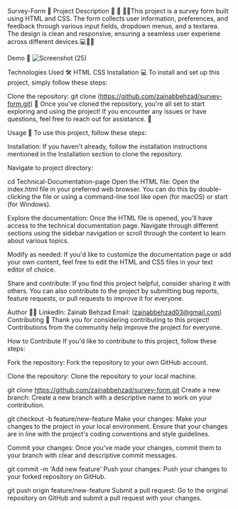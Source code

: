 Survey-Form 🚀
Project Description 📝
🌟 👩‍💻This project is a survey form built using HTML and CSS. The form collects user information, preferences, and feedback through various input fields, dropdown menus, and a textarea. The design is clean and responsive, ensuring a seamless user experiene across different devices.💻📝🚀

Demo 📸
![Screenshot (25)](https://github.com/zainabbehzad/survey-form/assets/168668702/910cdd7c-62fb-49a4-92cf-ca84ea83ff17)


Technologies Used 🛠️
HTML
CSS
Installation 💻
To install and set up this project, simply follow these steps:

Clone the repository:
git clone (https://github.com/zainabbehzad/survey-form.git)
🎉 Once you've cloned the repository, you're all set to start exploring and using the project! If you encounter any issues or have questions, feel free to reach out for assistance. 🚀

Usage 🎯
To use this project, follow these steps:

Installation: If you haven't already, follow the installation instructions mentioned in the Installation section to clone the repository.

Navigate to project directory:

cd Technical-Documentation-page
Open the HTML file: Open the index.html file in your preferred web browser. You can do this by double-clicking the file or using a command-line tool like open (for macOS) or start (for Windows).

Explore the documentation: Once the HTML file is opened, you'll have access to the technical documentation page. Navigate through different sections using the sidebar navigation or scroll through the content to learn about various topics.

Modify as needed: If you'd like to customize the documentation page or add your own content, feel free to edit the HTML and CSS files in your text editor of choice.

Share and contribute: If you find this project helpful, consider sharing it with others. You can also contribute to the project by submitting bug reports, feature requests, or pull requests to improve it for everyone.

Author 👩‍💻
LinkedIn: Zainab Behzad
Email: (zainabbehzad03@gmail.com)
Contributing 🤝
Thank you for considering contributing to this project! Contributions from the community help improve the project for everyone.

How to Contribute
If you'd like to contribute to this project, follow these steps:

Fork the repository: Fork the repository to your own GitHub account.

Clone the repository: Clone the repository to your local machine.

git clone https://github.com/zainabbehzad/survey-form.git
Create a new branch: Create a new branch with a descriptive name to work on your contribution.

git checkout -b feature/new-feature
Make your changes: Make your changes to the project in your local environment. Ensure that your changes are in line with the project's coding conventions and style guidelines.

Commit your changes: Once you've made your changes, commit them to your branch with clear and descriptive commit messages.

git commit -m 'Add new feature'
Push your changes: Push your changes to your forked repository on GitHub.

git push origin feature/new-feature
Submit a pull request: Go to the original repository on GitHub and submit a pull request with your changes.
